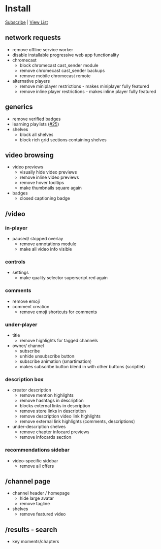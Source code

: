 # Install

[Subscribe](https://subscribe.adblockplus.org/?location=https%3A%2F%2Fneuter.mchang.xyz%2Ffilter%2Fmisc&title=yt-neuter%20misc) | [View List](https://neuter.mchang.xyz/filter/misc)

## network requests
  * remove offline service worker
  * disable installable progressive web app functionality
* chromecast
  * block chromecast cast_sender module
  * remove chromecast cast_sender backups
  * remove mobile chromecast remote
* alternative players
  * remove miniplayer restrictions - makes miniplayer fully featured
  * remove inline player restrictions - makes inline player fully featured
## generics
  * remove verified badges
  * learning playlists ([#25](https://github.com/mchangrh/yt-neuter/issues/25))
* shelves
  * block all shelves
  * block rich grid sections containing shelves
## video browsing
* video previews
  * visually hide video previews
  * remove inline video previews 
  * remove hover tooltips
  * make thumbnails square again
* badges
  * closed captioning badge
## /video
### in-player
* paused/ stopped overlay
  * remove annotations module
  * make all video info visible
### controls
* settings
  * make quality selector superscript red again
### comments
  * remove emoji
* comment creation
  * remove emoji shortcuts for comments
### under-player
* title
  * remove highlights for tagged channels
* owner/ channel
  * subscribe
  * unhide unsubscribe button
  * subscribe animation (smartimation)
  * makes subscribe button blend in with other buttons (scriptlet)
### description box
* creator description
  * remove mention highlights
  * remove hashtags in description
  * blocks external links in description
  * remove store links in description
  * remove description video link highlights
  * remove external link highlights (comments, descriptions)
* under-description shelves
  * remove chapter infocard previews
  * remove infocards section
### recommendations sidebar
* video-specific sidebar
  * remove all offers
## /channel page
* channel header / homepage
  * hide large avatar
  * remove tagline
* shelves
  * remove featured video
## /results - search
  * key moments/chapters